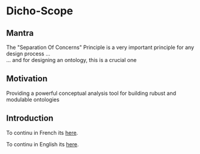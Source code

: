 Dicho-Scope
==

Mantra 
-
The "Separation Of Concerns" Principle is a very important principle for any design process ...   
... and for designing an ontology, this is a crucial one

Motivation
-
Providing a powerful conceptual analysis tool for building rubust and modulable ontologies

Introduction
-
To continu in French its <a href="https://github.com/iPlumb3r/Dicho-Scope/blob/master/Introduction_FR.md">here</a>.

To continu in English its <a href="https://github.com/iPlumb3r/Dicho-Scope/blob/master/Introduction_EN.md">here</a>.  
